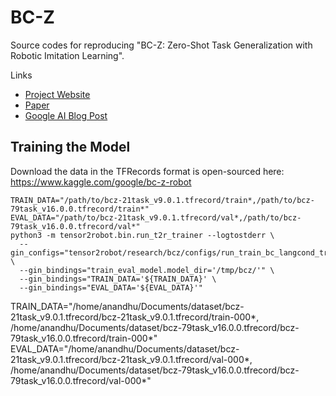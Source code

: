 # BC-Z

Source codes for reproducing "BC-Z: Zero-Shot Task Generalization with Robotic
Imitation Learning".

Links

-   [Project Website](https://sites.google.com/view/bc-z/home/)
-   [Paper](https://arxiv.org/abs/2202.02005)
-   [Google AI Blog Post](https://ai.googleblog.com/2022/02/can-robots-follow-instructions-for-new.html)

## Training the Model

Download the data in the TFRecords format is open-sourced here:
https://www.kaggle.com/google/bc-z-robot

```
TRAIN_DATA="/path/to/bcz-21task_v9.0.1.tfrecord/train*,/path/to/bcz-79task_v16.0.0.tfrecord/train*"
EVAL_DATA="/path/to/bcz-21task_v9.0.1.tfrecord/val*,/path/to/bcz-79task_v16.0.0.tfrecord/val*"
python3 -m tensor2robot.bin.run_t2r_trainer --logtostderr \
  --gin_configs="tensor2robot/research/bcz/configs/run_train_bc_langcond_trajectory.gin" \
  --gin_bindings="train_eval_model.model_dir='/tmp/bcz/'" \
  --gin_bindings="TRAIN_DATA='${TRAIN_DATA}' \
  --gin_bindings="EVAL_DATA='${EVAL_DATA}'"
```
TRAIN_DATA="/home/anandhu/Documents/dataset/bcz-21task_v9.0.1.tfrecord/bcz-21task_v9.0.1.tfrecord/train-000*, /home/anandhu/Documents/dataset/bcz-79task_v16.0.0.tfrecord/bcz-79task_v16.0.0.tfrecord/train-000*"
EVAL_DATA="/home/anandhu/Documents/dataset/bcz-21task_v9.0.1.tfrecord/bcz-21task_v9.0.1.tfrecord/val-000*, /home/anandhu/Documents/dataset/bcz-79task_v16.0.0.tfrecord/bcz-79task_v16.0.0.tfrecord/val-000*"